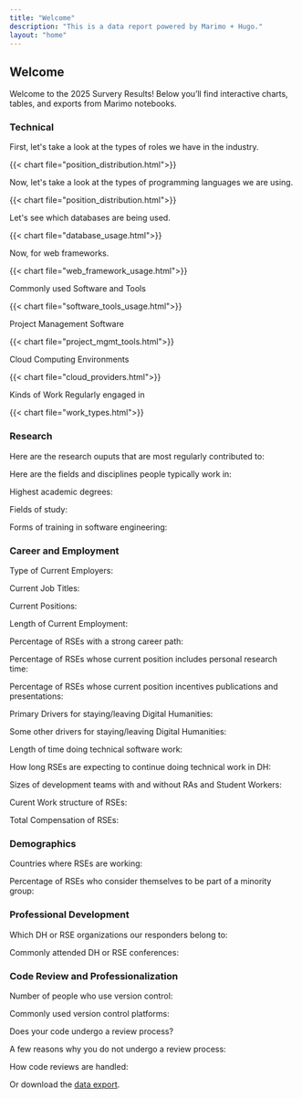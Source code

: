 ```yaml
---
title: "Welcome"
description: "This is a data report powered by Marimo + Hugo."
layout: "home"
---
```


## Welcome

Welcome to the 2025 Survery Results! Below you’ll find interactive charts, tables, and exports from Marimo notebooks.

### Technical

First, let's take a look at the types of roles we have in the industry.

{{< chart file="position_distribution.html">}}

Now, let's take a look at the types of programming languages we are using.

{{< chart file="position_distribution.html">}}

Let's see which databases are being used.

{{< chart file="database_usage.html">}}

Now, for web frameworks.

{{< chart file="web_framework_usage.html">}}

Commonly used Software and Tools

{{< chart file="software_tools_usage.html">}}

Project Management Software

{{< chart file="project_mgmt_tools.html">}}

Cloud Computing Environments

{{< chart file="cloud_providers.html">}}

Kinds of Work Regularly engaged in

{{< chart file="work_types.html">}}

### Research

Here are the research ouputs that are most regularly contributed to:

Here are the fields and disciplines people typically work in:

Highest academic degrees:

Fields of study:

Forms of training in software engineering:

### Career and Employment

Type of Current Employers:

Current Job Titles:

Current Positions:

Length of Current Employment:

Percentage of RSEs with a strong career path:

Percentage of RSEs whose current position includes personal research time:

Percentage of RSEs whose current position incentives publications and presentations:

Primary Drivers for staying/leaving Digital Humanities:

Some other drivers for staying/leaving Digital Humanities:

Length of time doing technical software work:

How long RSEs are expecting to continue doing technical work in DH:

Sizes of development teams with and without RAs and Student Workers:

Curent Work structure of RSEs:

Total Compensation of RSEs:

### Demographics

Countries where RSEs are working:

Percentage of RSEs who consider themselves to be part of a minority group:

### Professional Development

Which DH or RSE organizations our responders belong to:

Commonly attended DH or RSE conferences:

### Code Review and Professionalization

Number of people who use version control: 

Commonly used version control platforms:

Does your code undergo a review process?

A few reasons why you do not undergo a review process:

How code reviews are handled:



Or download the [data export](../data/output.json).
